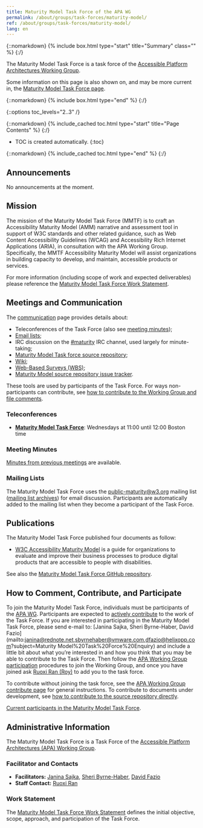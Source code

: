 ```yaml
---
title: Maturity Model Task Force of the APA WG
permalink: /about/groups/task-forces/maturity-model/
ref: /about/groups/task-forces/maturity-model/
lang: en
---
```


{::nomarkdown}
{% include box.html type="start" title="Summary" class="" %}
{:/}

The Maturity Model Task Force is a task force of the [Accessible Platform Architectures Working Group](/about/groups/apawg/).

Some information on this page is also shown on, and may be more current in, the [Maturity Model Task Force page](https://www.w3.org/groups/tf/maturity/).

{::nomarkdown}
{% include box.html type="end" %}
{:/}

{::options toc_levels="2..3" /}

{::nomarkdown}
{% include_cached toc.html type="start" title="Page Contents" %}
{:/}

-   TOC is created automatically.
{:toc}

{::nomarkdown}
{% include_cached toc.html type="end" %}
{:/}

## Announcements

No announcements at the moment.

## Mission

The mission of the Maturity Model Task Force (MMTF) is to craft an Accessibility Maturity Model (AMM) narrative and assessment tool in support of W3C standards and other related guidance, such as Web Content Accessibility Guidelines (WCAG) and Accessibility Rich Internet Applications (ARIA), in consultation with the APA Working Group. Specifically, the MMTF Accessibility Maturity Model will assist organizations in building capacity to develop, and maintain, accessible products or services.

For more information (including scope of work and expected deliverables) please reference the [Maturity Model Task Force Work Statement](/about/groups/task-forces/maturity-model/work-statement/).

## Meetings and Communication

The [communication](https://www.w3.org/2017/08/telecon-info_maturity-model) page provides details about:

- Teleconferences of the Task Force (also see [meeting minutes](https://www.w3.org/WAI/APA/task-forces/maturity-model/minutes));
- [Email lists](/about/groups/task-forces/maturity-model/#email);
- IRC discussion on the [#maturity](irc://irc.w3.org/maturity) IRC channel, used largely for minute-taking;
- [Maturity Model Task force source repository](https://github.com/w3c/maturity-model);
- [Wiki](https://github.com/w3c/maturity-model/wiki);
- [Web-Based Surveys (WBS)](https://www.w3.org/2002/09/wbs/141517/);
- [Maturity Model source repository issue tracker](https://github.com/w3c/maturity-model/issues).

These tools are used by participants of the Task Force. For ways non-participants can contribute, see [how to contribute to the Working Group and file comments](/about/groups/apawg/contribute/).

### Teleconferences

- **[Maturity Model Task Force](https://www.w3.org/2017/08/telecon-info_maturity-model)**: Wednesdays at 11:00 until 12:00 Boston time

### Meeting Minutes

[Minutes from previous meetings](https://www.w3.org/WAI/APA/task-forces/maturity-model/minutes) are available.

### Mailing Lists

The Maturity Model Task Force uses the public-maturity@w3.org mailing list ([mailing list archives](https://lists.w3.org/Archives/Public/public-maturity/)) for email discussion. Participants are automatically added to the mailing list when they become a participant of the Task Force.

## Publications

The Maturity Model Task Force published four documents as follow:

- [W3C Accessibility Maturity Model](https://www.w3.org/TR/maturity-model/) is a guide for organizations to evaluate and improve their business processes to produce digital products that are accessible to people with disabilities.

See also the [Maturity Model Task Force GitHub repository](https://github.com/w3c/maturity-model).

## How to Comment, Contribute, and Participate

To join the Maturity Model Task Force, individuals must be participants of the [APA WG](/about/groups/apawg/). Participants are expected to [actively contribute](/about/groups/task-forces/maturity-model/work-statement/#participation) to the work of the Task Force. If you are interested in participating in the Maturity Model Task Force, please send e-mail to: [Janina Sajka, Sheri Byrne-Haber, David Fazio](mailto:janina@rednote.net,sbyrnehaber@vmware.com,dfazio@helixopp.com?subject=Maturity Model%20Task%20Force%20Enquiry) and include a little bit about what you’re interested in and how you think that you may be able to contribute to the Task Force. Then follow the [APA Working Group participation](/about/groups/apawg/particpate/) procedures to join the Working Group, and once you have joined ask [Ruoxi Ran (Roy)](mailto:ran@w3.org) to add you to the task force.

To contribute without joining the task force, see the [APA Working Group contribute page](/about/groups/apawg/contribute/) for general instructions. To contribute to documents under development, see [how to contribute to the source repository directly](https://github.com/w3c/maturity-model/).

[Current participants in the Maturity Model Task Force](https://www.w3.org/groups/tf/maturity/participants).

## Administrative Information

The Maturity Model Task Force is a Task Force of the [Accessible Platform Architectures (APA) Working Group](/about/groups/apawg/).

### Facilitator and Contacts

- **Facilitators:** [Janina Sajka](mailto:janina@rednote.net), [Sheri Byrne-Haber](mailto:sbyrnehaber@vmware.com), [David Fazio](mailto:dfazio@helixopp.com)
- **Staff Contact:** [Ruoxi Ran](https://www.w3.org/People/roy/)

### Work Statement

The [Maturity Model Task Force Work Statement](/about/groups/task-forces/maturity-model/work-statement/) defines the initial objective, scope, approach, and participation of the Task Force.